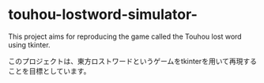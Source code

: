 # touhou-lostword-simulator-
This project aims for reproducing the game called the Touhou lost word using tkinter.

このプロジェクトは、東方ロストワードというゲームをtkinterを用いて再現することを目標としています。
